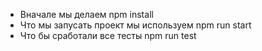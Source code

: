 - Вначале мы делаем npm install
- Что мы запусать проект мы используем npm run start
- Что бы сработали все тесты npm run test
